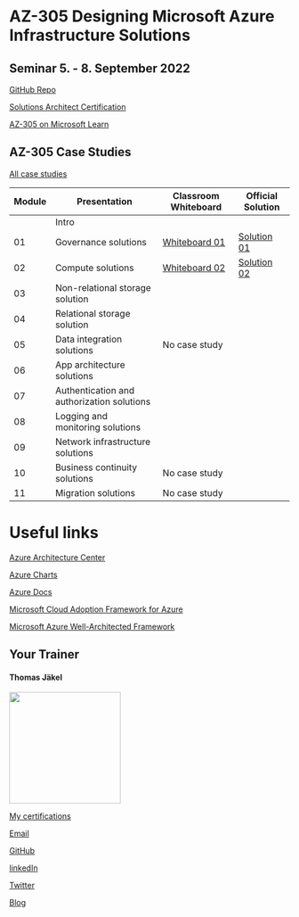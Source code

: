 # AZ-305 Designing Microsoft Azure Infrastructure Solutions

## Seminar 5. - 8. September 2022

[GitHub Repo](https://github.com/MicrosoftLearning/AZ-305-DesigningMicrosoftAzureInfrastructureSolutions)

[Solutions Architect Certification](https://docs.microsoft.com/en-us/learn/certifications/azure-solutions-architect/)

[AZ-305 on Microsoft Learn](https://aka.ms/AZ-305StudentMaterials)

## AZ-305 Case Studies

[All case studies](https://microsoftlearning.github.io/AZ-305-DesigningMicrosoftAzureInfrastructureSolutions/)


| Module    | Presentation | Classroom Whiteboard | Official Solution |
| ----------|--------------| ---------------------|-------------------|
|    | Intro                                     |  |  |
| 01 | Governance solutions                      | [Whiteboard 01](https://github.com/www42/305/blob/05ef3b2794a61719efe4d2960ce46736335e8c0e/Whiteboards/Az-305%20Whiteboard%2001.png) | [Solution 01](https://github.com/www42/305/blob/05ef3b2794a61719efe4d2960ce46736335e8c0e/Solutions/AZ-305T00A-ENU-StudentCaseStudySolutionHandout-Module01.pdf) |
| 02 | Compute solutions                         | [Whiteboard 02](https://github.com/www42/305/blob/a76f74b5dbc214febb45849260f15ad1d4639def/Whiteboards/AZ-305%20Whiteboard%2002.png) | [Solution 02](https://github.com/www42/305/blob/a76f74b5dbc214febb45849260f15ad1d4639def/Solutions/AZ-305T00A-ENU-StudentCaseStudySolutionHandout-Module02.pdf) |
| 03 | Non-relational storage solution           |  |  |
| 04 | Relational storage solution               |  |  |
| 05 | Data integration solutions                | No case study |  |
| 06 | App architecture solutions                |  |  |
| 07 | Authentication and authorization solutions|  |  |
| 08 | Logging and monitoring solutions          |  |  |
| 09 | Network infrastructure  solutions         |  |  |
| 10 | Business continuity solutions             | No case study |  |
| 11 | Migration solutions                       | No case study |  |



# Useful links

[Azure Architecture Center](https://https://docs.microsoft.com/en-us/azure/architecture/)

[Azure Charts](https://https://azurecharts.com/)

[Azure Docs](https://https://docs.microsoft.com/en-us/azure/)

[Microsoft Cloud Adoption Framework for Azure](https://docs.microsoft.com/en-us/azure/cloud-adoption-framework/)

[Microsoft Azure Well-Architected Framework](https://docs.microsoft.com/en-us/azure/architecture/framework/)


##  Your Trainer
#### Thomas Jäkel

<img src="https://github.com/www42/305/blob/36482adce2952ecb70f11ed2b11ce431659a2ede/img/Profilbild.jpg" width="200"/>

[My certifications](https://www.credly.com/users/thomas-jakel)

[Email](mailto:thomas.jaekel@brainymotion.de?subject=AZ-305)

[GitHub](https://github.com/www42)

[linkedIn](https://linkedin.com/in/tjkkll)

[Twitter](https://twitter.com/tjkkll)

[Blog](https://blog.az.training)